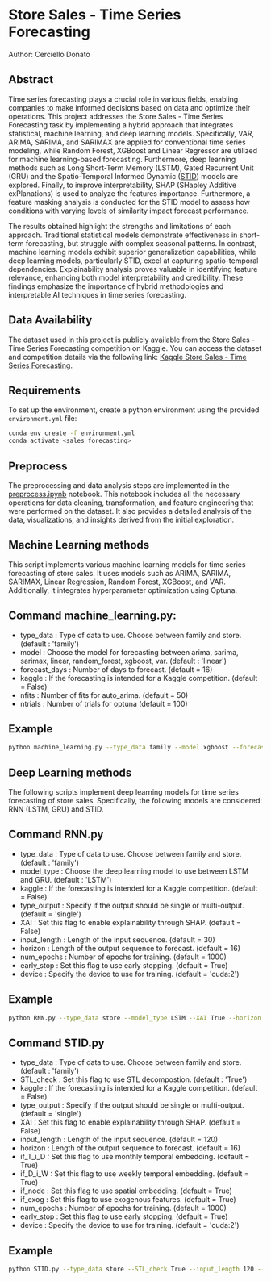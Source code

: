 # Store Sales - Time Series Forecasting

Author: Cerciello Donato

## Abstract
Time series forecasting plays a crucial role in various fields, enabling companies to make informed decisions based on data and optimize their operations. This project addresses the Store Sales - Time Series Forecasting task by implementing a hybrid approach that integrates statistical, machine learning, and deep learning models. Specifically, VAR, ARIMA, SARIMA, and SARIMAX are applied for conventional time series modeling, while Random Forest, XGBoost and Linear Regressor are utilized for machine learning-based forecasting. Furthermore, deep learning methods such as Long Short-Term Memory (LSTM), Gated Recurrent Unit (GRU) and the Spatio-Temporal Informed Dynamic ([STID](https://arxiv.org/abs/2208.05233)) models are explored. Finally, to improve interpretability, SHAP (SHapley Additive exPlanations) is used to analyze the features importance. Furthermore, a feature masking analysis is conducted for the STID model to assess how conditions with varying levels of similarity impact forecast performance.

The results obtained highlight the strengths and limitations of each approach. Traditional statistical models demonstrate effectiveness in short-term forecasting, but struggle with complex seasonal patterns. In contrast, machine learning models exhibit superior generalization capabilities, while deep learning models, particularly STID, excel at capturing spatio-temporal dependencies. Explainability analysis proves valuable in identifying feature relevance, enhancing both model interpretability and credibility. These findings emphasize the importance of hybrid methodologies and interpretable AI techniques in time series forecasting.


## Data Availability
The dataset used in this project is publicly available from the Store Sales - Time Series Forecasting competition on Kaggle. You can access the dataset and competition details via the following link:
[Kaggle Store Sales - Time Series Forecasting](https://www.kaggle.com/competitions/store-sales-time-series-forecasting).


## Requirements
To set up the environment, create a python environment using the provided `environment.yml` file:  
```sh
conda env create -f environment.yml
conda activate <sales_forecasting>
```

## Preprocess
The preprocessing and data analysis steps are implemented in the [preprocess.ipynb](./preprocess.ipynb) notebook. This notebook includes all the necessary operations for data cleaning, transformation, and feature engineering that were performed on the dataset. It also provides a detailed analysis of the data, visualizations, and insights derived from the initial exploration.


## Machine Learning methods
This script implements various machine learning models for time series forecasting of store sales. It uses models such as ARIMA, SARIMA, SARIMAX, Linear Regression, Random Forest, XGBoost, and VAR. Additionally, it integrates hyperparameter optimization using Optuna.


## Command machine_learning.py:
-   type_data : Type of data to use. Choose between family and store. (default : 'family')
-   model : Choose the model for forecasting between arima, sarima, sarimax, linear, random_forest, xgboost, var. (default : 'linear')
-   forecast_days : Number of days to forecast. (default = 16)
-   kaggle : If the forecasting is intended for a Kaggle competition. (default = False)
-   nfits : Number of fits for auto_arima. (default = 50)
-   ntrials : Number of trials for optuna (default = 100)


## Example
```sh
python machine_learning.py --type_data family --model xgboost --forecast_days 16 --kaggle False --ntrials 100
```


## Deep Learning methods
The following scripts implement deep learning models for time series forecasting of store sales. Specifically, the following models are considered: RNN (LSTM, GRU) and STID.


## Command RNN.py
-   type_data : Type of data to use. Choose between family and store. (default : 'family')
-   model_type : Choose the deep learning model to use between LSTM and GRU. (default : 'LSTM')
-   kaggle : If the forecasting is intended for a Kaggle competition. (default = False)
-   type_output : Specify if the output should be single or multi-output. (default = 'single')
-   XAI : Set this flag to enable explainability through SHAP. (default = False)
-   input_length : Length of the input sequence. (default = 30)
-   horizon : Length of the output sequence to forecast. (default = 16)
-   num_epochs  : Number of epochs for training. (default = 1000)
-   early_stop : Set this flag to use early stopping. (default = True)
-   device : Specify the device to use for training. (default = 'cuda:2')


## Example
```sh
python RNN.py --type_data store --model_type LSTM --XAI True --horizon 16 --batch_size 32 --num_epochs 1000 --learning_rate 1e-4 --device cuda:2
```


## Command STID.py
-   type_data : Type of data to use. Choose between family and store. (default : 'family')
-   STL_check : Set this flag to use STL decompostion. (default : 'True')
-   kaggle : If the forecasting is intended for a Kaggle competition. (default = False)
-   type_output : Specify if the output should be single or multi-output. (default = 'single')
-   XAI : Set this flag to enable explainability through SHAP. (default = False)
-   input_length : Length of the input sequence. (default = 120)
-   horizon : Length of the output sequence to forecast. (default = 16)
-   if_T_i_D : Set this flag to use monthly temporal embedding. (default = True)
-   if_D_i_W : Set this flag to use weekly temporal embedding. (default = True)
-   if_node : Set this flag to use spatial embedding. (default =   True)
-   if_exog : Set this flag to use exogenous features. (default = True)
-   num_epochs  : Number of epochs for training. (default = 1000)
-   early_stop : Set this flag to use early stopping. (default = True)
-   device : Specify the device to use for training. (default = 'cuda:2')


## Example
```sh
python STID.py --type_data store --STL_check True --input_length 120 --horizon 16 --batch_size 32 --num_epochs 1000 --learning_rate 1e-4 --device cuda:2
```